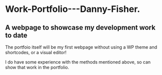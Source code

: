 # Work-Portfolio---Danny-Fisher.
## A webpage to showcase my development work to date

The portfoio itself will be my first webpage without using a WP theme and shortcodes, or a visual editor!

I do have some experience with the methods mentioned above, so can show that work in the portfolio.
